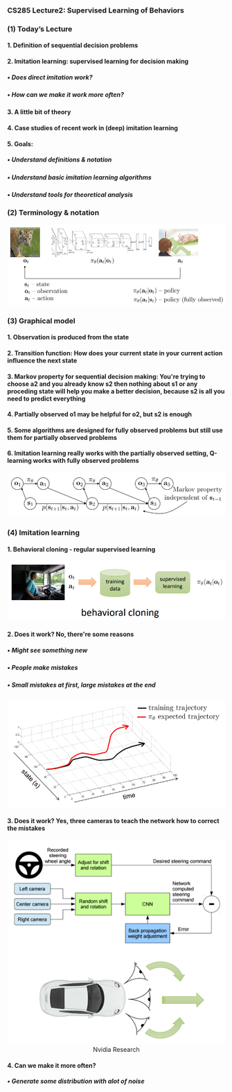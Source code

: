 ### CS285 Lecture2: Supervised Learning of Behaviors
### (1) Today’s Lecture
#### 1. Definition of sequential decision problems
#### 2. Imitation learning: supervised learning for decision making
##### • Does direct imitation work?
##### • How can we make it work more often?
#### 3. A little bit of theory
#### 4. Case studies of recent work in (deep) imitation learning
#### 5. Goals:
##### • Understand definitions & notation
##### • Understand basic imitation learning algorithms
##### • Understand tools for theoretical analysis
### (2) Terminology & notation
<p align="center">
<img src="/images/4.png"><br/>
</p>

### (3) Graphical model
#### 1. Observation is produced from the state
#### 2. Transition function: How does your current state in your current action influence the next state
#### 3. Markov property for sequential decision making: You're trying to choose a2 and you already know s2 then nothing about s1 or any proceding state will help you make a better decision, because s2 is all you need to predict everything  
#### 4. Partially observed o1 may be helpful for o2, but s2 is enough
#### 5. Some algorithms are designed for fully observed problems but still use them for partially observed problems
#### 6. Imitation learning really works with the partially observed setting, Q-learning works with fully observed problems
<p align="center">
<img src="/images/5.png"><br/>
</p>

### (4) Imitation learning
#### 1. Behavioral cloning - regular supervised learning
<p align="center">
<img src="/images/6.png"><br/>
</p>

#### 2. Does it work? No, there're some reasons
##### • Might see something new
##### • People make mistakes
##### • Small mistakes at first, large mistakes at the end
<p align="center">
<img src="/images/7.png"><br/>
</p>

#### 3. Does it work? Yes, three cameras to teach the network how to correct the mistakes
<p align="center">
<img src="/images/8.png"><br/>
Nvidia Research
</p>

#### 4. Can we make it more often?
##### • Generate some distribution with alot of noise



